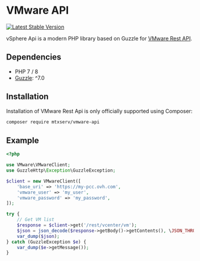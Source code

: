 VMware API
==========

[![Latest Stable Version](https://poser.pugx.org/mtxserv/vsphere-api/v/stable.png)](https://packagist.org/packages/mtxserv/vmware-api)

vSphere Api is a modern PHP library based on Guzzle for [VMware Rest API](https://developer.vmware.com/apis/vsphere-automation/latest/vcenter/).

## Dependencies

* PHP 7 / 8
* [Guzzle](http://www.guzzlephp.org): ^7.0

## Installation

Installation of VMware Rest Api is only officially supported using Composer:

```sh
composer require mtxserv/vmware-api
```

## Example

```php
<?php

use VMware\VMwareClient;
use GuzzleHttp\Exception\GuzzleException;

$client = new VMwareClient([
    'base_uri' => 'https://my-pcc.ovh.com',
    'vmware_user' => 'my_user',
    'vmware_password' => 'my_password',
]);

try {
    // Get VM list
    $response = $client->get('/rest/vcenter/vm');
    $json = json_decode($response->getBody()->getContents(), \JSON_THROW_ON_ERROR);
    var_dump($json);
} catch (GuzzleException $e) {
    var_dump($e->getMessage());
}
```
